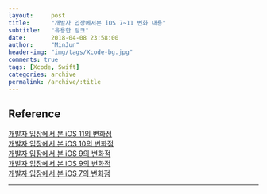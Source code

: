 ```yaml
---
layout:     post
title:      "개발자 입장에서본 iOS 7~11 변화 내용"
subtitle:   "유용한 링크"
date:       2018-04-08 23:58:00
author:     "MinJun"
header-img: "img/tags/Xcode-bg.jpg"
comments: true 
tags: [Xcode, Swift]
categories: archive
permalink: /archive/:title
---
```


## Reference 

[개발자 입장에서 본 iOS 11의 변화점](https://blog.shako.net/whats-new-in-ios-11/) <br>
[개발자 입장에서 본 iOS 10의 변화점](https://blog.shako.net/whats-new-in-ios-10/#) <br>
[개발자 입장에서 본 iOS 9의 변화점](https://blog.shako.net/whats-new-in-ios-8/)<br>
[개발자 입장에서 본 iOS 9의 변화점](https://blog.shako.net/whats-new-in-ios-9/)<br>
[개발자 입장에서 본 iOS 7의 변화점](https://blog.shako.net/whats-new-in-ios-7/)<br>

---




